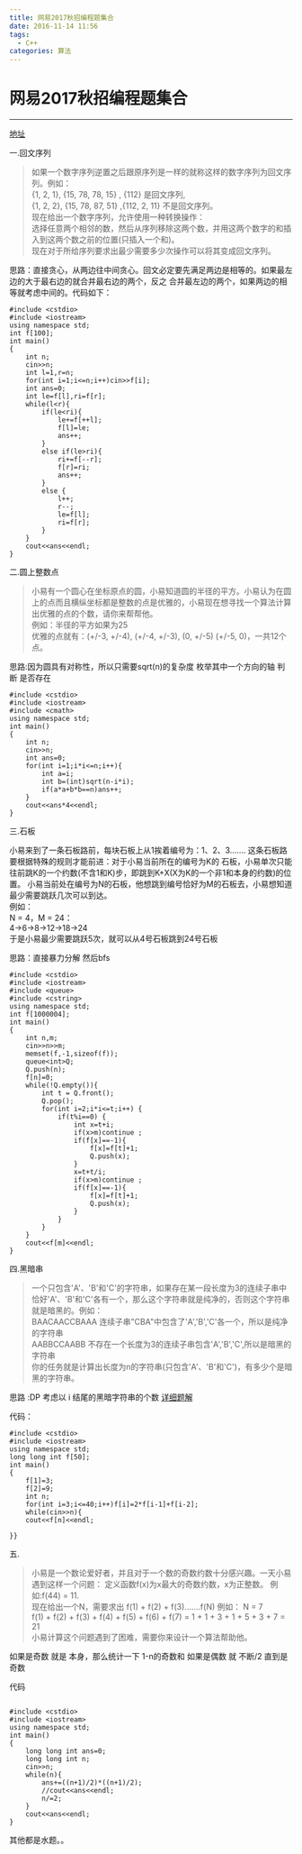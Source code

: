 ```yaml
---
title: 网易2017秋招编程题集合 
date: 2016-11-14 11:56
tags:
  - C++
categories: 算法
---
```


#  网易2017秋招编程题集合   #
---
[地址](http://www.nowcoder.com/test/2811407/summary)

一.回文序列

>如果一个数字序列逆置之后跟原序列是一样的就称这样的数字序列为回文序列。例如：<br>
{1, 2, 1}, {15, 78, 78, 15} , {112} 是回文序列, <br>
{1, 2, 2}, {15, 78, 87, 51} ,{112, 2, 11} 不是回文序列。<br>
现在给出一个数字序列，允许使用一种转换操作：<br>
选择任意两个相邻的数，然后从序列移除这两个数，并用这两个数字的和插入到这两个数之前的位置(只插入一个和)。<br>
现在对于所给序列要求出最少需要多少次操作可以将其变成回文序列。

思路：直接贪心，从两边往中间贪心。回文必定要先满足两边是相等的。如果最左边的大于最右边的就合并最右边的两个，反之 合并最左边的两个，如果两边的相等就考虑中间的。代码如下：

<!--more-->

```
#include <cstdio>
#include <iostream>
using namespace std;
int f[100];
int main()
{
    int n;
    cin>>n;
    int l=1,r=n;
    for(int i=1;i<=n;i++)cin>>f[i];
    int ans=0;
    int le=f[l],ri=f[r];
    while(l<r){
        if(le<ri){
            le+=f[++l];
            f[l]=le;
            ans++;
        }
        else if(le>ri){
            ri+=f[--r];
            f[r]=ri;
            ans++;
        }
        else {
            l++;
            r--;
            le=f[l];
            ri=f[r];
        }
    }
    cout<<ans<<endl;
}
```
二.圆上整数点
>小易有一个圆心在坐标原点的圆，小易知道圆的半径的平方。小易认为在圆上的点而且横纵坐标都是整数的点是优雅的，小易现在想寻找一个算法计算出优雅的点的个数，请你来帮帮他。<br>
例如：半径的平方如果为25<br>
优雅的点就有：(+/-3, +/-4), (+/-4, +/-3), (0, +/-5) (+/-5, 0)，一共12个点。

思路:因为圆具有对称性，所以只需要sqrt(n)的复杂度 枚举其中一个方向的轴 判断 是否存在

```
#include <cstdio>
#include <iostream>
#include <cmath>
using namespace std;
int main()
{
    int n;
    cin>>n;
    int ans=0;
    for(int i=1;i*i<=n;i++){
        int a=i;
        int b=(int)sqrt(n-i*i);
        if(a*a+b*b==n)ans++;
    }
    cout<<ans*4<<endl;
}
```
三.石板

>
小易来到了一条石板路前，每块石板上从1挨着编号为：1、2、3.......
这条石板路要根据特殊的规则才能前进：对于小易当前所在的编号为K的 石板，小易单次只能往前跳K的一个约数(不含1和K)步，即跳到K+X(X为K的一个非1和本身的约数)的位置。 小易当前处在编号为N的石板，他想跳到编号恰好为M的石板去，小易想知道最少需要跳跃几次可以到达。<br>
例如：<br>
N = 4，M = 24：<br>
4->6->8->12->18->24<br>
于是小易最少需要跳跃5次，就可以从4号石板跳到24号石板

思路：直接暴力分解 然后bfs
```
#include <cstdio>
#include <iostream>
#include <queue>
#include <cstring>
using namespace std;
int f[1000004];
int main()
{
    int n,m;
    cin>>n>>m;
    memset(f,-1,sizeof(f));
    queue<int>Q;
    Q.push(n);
    f[n]=0;
    while(!Q.empty()){
        int t = Q.front();
        Q.pop();
        for(int i=2;i*i<=t;i++) {
            if(t%i==0) {
                int x=t+i;
                if(x>m)continue ;
                if(f[x]==-1){
                    f[x]=f[t]+1;
                    Q.push(x);
                }
                x=t+t/i;
                if(x>m)continue ;
                if(f[x]==-1){
                    f[x]=f[t]+1;
                    Q.push(x);
                }
            }
        }
    }
    cout<<f[m]<<endl;
}
```
四.黑暗串

> 一个只包含'A'、'B'和'C'的字符串，如果存在某一段长度为3的连续子串中恰好'A'、'B'和'C'各有一个，那么这个字符串就是纯净的，否则这个字符串就是暗黑的。例如：<br>
BAACAACCBAAA 连续子串"CBA"中包含了'A','B','C'各一个，所以是纯净的字符串<br>
AABBCCAABB 不存在一个长度为3的连续子串包含'A','B','C',所以是暗黑的字符串<br>
你的任务就是计算出长度为n的字符串(只包含'A'、'B'和'C')，有多少个是暗黑的字符串。

思路 :DP  考虑以 i 结尾的黑暗字符串的个数
[详细题解](http://www.nowcoder.com/test/question/done?tid=5978028&qid=46575#summary)

代码：
```
#include <cstdio>
#include <iostream>
using namespace std;
long long int f[50];
int main()
{
    f[1]=3;
    f[2]=9;
    int n;
    for(int i=3;i<=40;i++)f[i]=2*f[i-1]+f[i-2];
    while(cin>>n){
    cout<<f[n]<<endl;

}}
```

五.

> 小易是一个数论爱好者，并且对于一个数的奇数约数十分感兴趣。一天小易遇到这样一个问题： 定义函数f(x)为x最大的奇数约数，x为正整数。 例如:f(44) = 11.<br>
现在给出一个N，需要求出 f(1) + f(2) + f(3).......f(N)
例如： N = 7 <br>
f(1) + f(2) + f(3) + f(4) + f(5) + f(6) + f(7) = 1 + 1 + 3 + 1 + 5 + 3 + 7 = 21<br>
小易计算这个问题遇到了困难，需要你来设计一个算法帮助他。

如果是奇数 就是 本身，那么统计一下 1-n的奇数和 如果是偶数 就 不断/2 直到是奇数

代码
```

#include <cstdio>
#include <iostream>
using namespace std;
int main()
{
    long long int ans=0;
    long long int n;
    cin>>n;
    while(n){
        ans+=((n+1)/2)*((n+1)/2);
        //cout<<ans<<endl;
        n/=2;
    }
    cout<<ans<<endl;
}

```

其他都是水题。。
